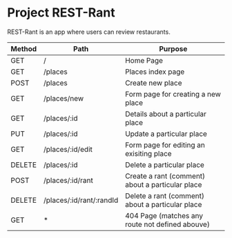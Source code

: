# Project REST-Rant

REST-Rant is an app where users can review restaurants.

| Method  | Path | Purpose  |         
| ------------- | ------------- | ------------- |
| GET  | /  | Home Page |
| GET  | /places  | Places index page |
| POST | /places  | Create new place |
| GET  | /places/new | Form page for creating a new place |
| GET  | /places/:id | Details about a particular place |
| PUT  | /places/:id | Update a particular place |
| GET  | /places/:id/edit | Form page for editing an exisiting place |
| DELETE | /places/:id | Delete a particular place
| POST | /places/:id/rant | Create a rant (comment) about a particular place |
| DELETE | /places/:id/rant/:randId | Delete a rant (comment) about a particular place |
| GET  | *  | 404 Page (matches any route not defined abouve) | 